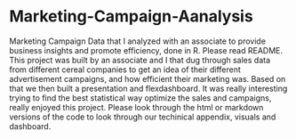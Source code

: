 # Marketing-Campaign-Aanalysis
Marketing Campaign Data that I analyzed with an associate to provide business insights and promote efficiency, done in R. Please read README. This project was built by an associate and I that dug through sales data from different cereal companies to get an idea of their different advertisement campaigns, and how efficient their marketing was. Based on that we then built a presentation and flexdashboard. It was really interesting trying to find the best statistical way optimize the sales and campaigns, really enjoyed this project. Please look through the html or markdown versions of the code to look through our techinical appendix, visuals and dashboard. 
